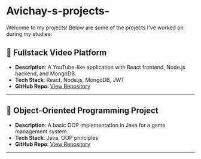 # Avichay-s-projects-
Welcome to my projects! Below are some of the projects I've worked on during my studies:

## 🔹 Fullstack Video Platform
- **Description**: A YouTube-like application with React frontend, Node.js backend, and MongoDB.
- **Tech Stack**: React, Node.js, MongoDB, JWT
- **GitHub Repo**: [View Repository](https://github.com/avichayiny/YouTube-Project.git)

---

## 🔹 Object-Oriented Programming Project
- **Description**: A basic OOP implementation in Java for a game management system.
- **Tech Stack**: Java, OOP principles
- **GitHub Repo**: [View Repository](https://github.com/avichayiny/OOP_JAVA_arknoid_game.git)

---

